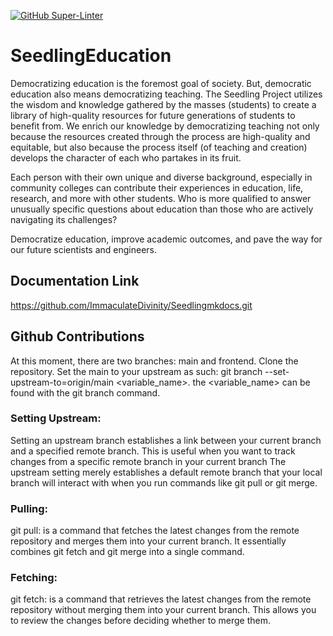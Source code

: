 [![GitHub Super-Linter](https://github.com/ImmaculateDivinity/SeedlingEducation/actions/workflows/superlinter.yml/badge.svg)](https://github.com/marketplace/actions/super-linter)

# SeedlingEducation

Democratizing education is the foremost goal of society. 
But, democratic education also means democratizing teaching. 
The Seedling Project utilizes the wisdom and knowledge gathered 
by the masses (students) to create a library of high-quality 
resources for future generations of students to benefit from. 
We enrich our knowledge by democratizing teaching not only 
because the resources created through the process are high-quality
and equitable, but also because the process itself (of teaching and
creation) develops the character of each who partakes in its fruit.

Each person with their own unique and diverse background, especially in 
community colleges can contribute their experiences in education, 
life, research, and more with other students. Who is more qualified 
to answer unusually specific questions about education than those 
who are actively navigating its challenges?

Democratize education, improve academic outcomes, and pave the way for 
our future scientists and engineers.


## Documentation Link

https://github.com/ImmaculateDivinity/Seedlingmkdocs.git

## Github Contributions

At this moment, there are two branches: main and frontend.
Clone the repository.
Set the main to your upstream as such:
git branch --set-upstream-to=origin/main <variable_name>.
the <variable_name> can be found with the git branch
command.

### Setting Upstream:

Setting an upstream branch establishes a link between your
current branch and a specified remote branch.
This is useful when you want to track changes from a
specific remote branch in your current branch
The upstream setting merely establishes a default remote branch
that your local branch will interact with when you run commands
like git pull or git merge.

### Pulling:

git pull: is a command that fetches the latest changes from the remote
repository and merges them into your current branch.
It essentially combines git fetch and git merge into a single
command.

### Fetching:

git fetch: is a command that retrieves the latest changes from the remote repository without merging them into your current branch.
This allows you to review the changes before deciding whether to merge them.
